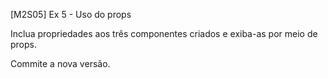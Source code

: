 [M2S05] Ex 5 - Uso do props

Inclua propriedades aos três componentes criados e exiba-as por meio de props.

Commite a nova versão.

